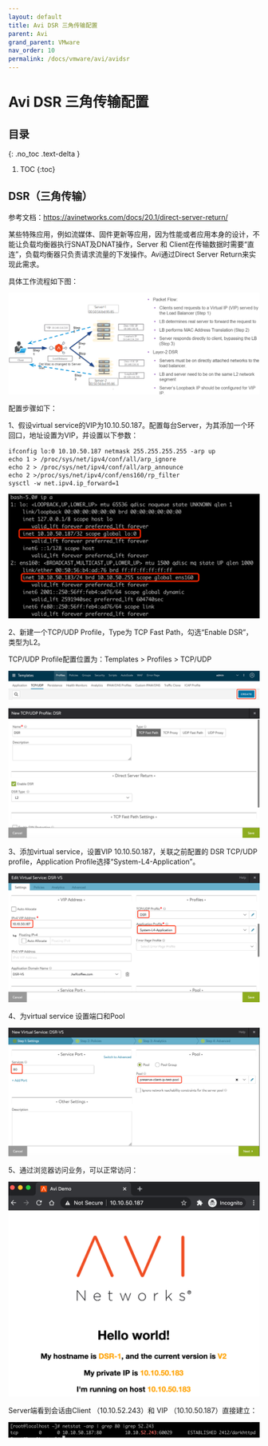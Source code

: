 ```yaml
---
layout: default
title: Avi DSR 三角传输配置
parent: Avi
grand_parent: VMware
nav_order: 10
permalink: /docs/vmware/avi/avidsr
---
```


# Avi DSR 三角传输配置


## 目录
{: .no_toc .text-delta }

1. TOC
{:toc}

## DSR（三角传输）

参考文档：https://avinetworks.com/docs/20.1/direct-server-return/

某些特殊应用，例如流媒体、固件更新等应用，因为性能或者应用本身的设计，不能让负载均衡器执行SNAT及DNAT操作，Server 和 Client在传输数据时需要“直连”，负载均衡器只负责请求流量的下发操作。Avi通过Direct Server Return来实现此需求。

具体工作流程如下图：

![layer-2](../../../pics/image152.png)

 

配置步骤如下：

1、假设virtual service的VIP为10.10.50.187。配置每台Server，为其添加一个环回口，地址设置为VIP，并设置以下参数：

```shell
ifconfig lo:0 10.10.50.187 netmask 255.255.255.255 -arp up
echo 1 > /proc/sys/net/ipv4/conf/all/arp_ignore
echo 2 > /proc/sys/net/ipv4/conf/all/arp_announce
echo 2 >/proc/sys/net/ipv4/conf/ens160/rp_filter
sysctl -w net.ipv4.ip_forward=1
```

![img](../../../pics/image153.png)

2、新建一个TCP/UDP Profile，Type为 TCP Fast Path，勾选“Enable DSR”，类型为L2。

TCP/UDP Profile配置位置为：Templates > Profiles > TCP/UDP

![img](../../../pics/image154.png)

![Graphical user interface, application  Description automatically generated](../../../pics/image155.png)

3、添加virtual service，设置VIP 10.10.50.187，关联之前配置的 DSR TCP/UDP profile，Application Profile选择“System-L4-Application”。

![Graphical user interface, text, application, email  Description automatically generated](../../../pics/image156.png)

4、为virtual service 设置端口和Pool

![Graphical user interface, text, application, email  Description automatically generated](../../../pics/image157.png)

5、通过浏览器访问业务，可以正常访问：

 

![Graphical user interface, text, email, website  Description automatically generated](../../../pics/image158.png)

 

Server端看到会话由Client （10.10.52.243）和 VIP （10.10.50.187）直接建立：

![img](../../../pics/image159.png)
